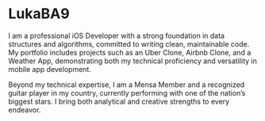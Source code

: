 # LukaBA9
I am a professional iOS Developer with a strong foundation in data structures and algorithms, committed to writing clean, maintainable code. My portfolio includes projects such as an Uber Clone, Airbnb Clone, and a Weather App, demonstrating both my technical proficiency and versatility in mobile app development.

Beyond my technical expertise, I am a Mensa Member and a recognized guitar player in my country, currently performing with one of the nation’s biggest stars. I bring both analytical and creative strengths to every endeavor.

